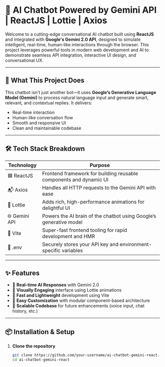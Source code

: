 # 🚀 AI Chatbot Powered by Gemini API | ReactJS | Lottie | Axios

Welcome to a cutting-edge conversational AI chatbot built using **ReactJS** and integrated with **Google's Gemini 2.0 API**, designed to simulate intelligent, real-time, human-like interactions through the browser. This project leverages powerful tools in modern web development and AI to demonstrate seamless API integration, interactive UI design, and conversational UX.

---

## 🧠 What This Project Does

This chatbot isn't just another bot—it uses **Google’s Generative Language Model (Gemini)** to process natural language input and generate smart, relevant, and contextual replies. It delivers:
- Real-time interaction
- Human-like conversation flow
- Smooth and responsive UI
- Clean and maintainable codebase

---

## 🛠️ Tech Stack Breakdown

| Technology | Purpose |
|------------|---------|
| 🟦 ReactJS | Frontend framework for building reusable components and dynamic UI |
| 📬 Axios | Handles all HTTP requests to the Gemini API with ease |
| 🎨 Lottie | Adds rich, high-performance animations for delightful UI |
| 🌐 Gemini API | Powers the AI brain of the chatbot using Google’s generative model |
| 📁 Vite | Super-fast frontend tooling for rapid development and HMR |
| 🔐 .env | Securely stores your API key and environment-specific variables |

---

## ✨ Features

- 🔹 **Real-time AI Responses** with Gemini 2.0
- 🔹 **Visually Engaging** interface using Lottie animations
- 🔹 **Fast and Lightweight** development using Vite
- 🔹 **Easy Customization** with modular component-based architecture
- 🔹 **Scalable Codebase** for future enhancements (voice input, chat history, etc.)

---

## 📦 Installation & Setup

1. **Clone the repository**
   ```bash
   git clone https://github.com/your-username/ai-chatbot-gemini-react.git
   cd ai-chatbot-gemini-react
